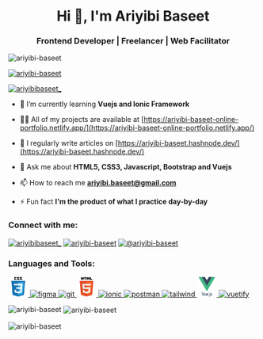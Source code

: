 <h1 align="center">Hi 👋, I'm Ariyibi Baseet</h1>
<h3 align="center">Frontend Developer | Freelancer | Web Facilitator</h3>

<p align="left"> <img src="https://komarev.com/ghpvc/?username=ariyibi-baseet&label=Profile%20views&color=0e75b6&style=flat" alt="ariyibi-baseet" /> </p>

<p align="left"> <a href="https://github.com/ryo-ma/github-profile-trophy"><img src="https://github-profile-trophy.vercel.app/?username=ariyibi-baseet" alt="ariyibi-baseet" /></a> </p>

<p align="left"> <a href="https://twitter.com/ariyibibaseet_" target="blank"><img src="https://img.shields.io/twitter/follow/ariyibibaseet_?logo=twitter&style=for-the-badge" alt="ariyibibaseet_" /></a> </p>

- 🌱 I’m currently learning **Vuejs and Ionic Framework**

- 👨‍💻 All of my projects are available at [https://ariyibi-baseet-online-portfolio.netlify.app/](https://ariyibi-baseet-online-portfolio.netlify.app/)

- 📝 I regularly write articles on [https://ariyibi-baseet.hashnode.dev/](https://ariyibi-baseet.hashnode.dev/)

- 💬 Ask me about **HTML5, CSS3, Javascript, Bootstrap and Vuejs**

- 📫 How to reach me **ariyibi.baseet@gmail.com**

- ⚡ Fun fact **I'm the product of what I practice day-by-day**

<h3 align="left">Connect with me:</h3>
<p align="left">
<a href="https://twitter.com/ariyibibaseet_" target="blank"><img align="center" src="https://raw.githubusercontent.com/rahuldkjain/github-profile-readme-generator/master/src/images/icons/Social/twitter.svg" alt="ariyibibaseet_" height="30" width="40" /></a>
<a href="https://linkedin.com/in/ariyibi-baseet" target="blank"><img align="center" src="https://raw.githubusercontent.com/rahuldkjain/github-profile-readme-generator/master/src/images/icons/Social/linked-in-alt.svg" alt="ariyibi-baseet" height="30" width="40" /></a>
<a href="https://hashnode.com/@ariyibi-baseet" target="blank"><img align="center" src="https://raw.githubusercontent.com/rahuldkjain/github-profile-readme-generator/master/src/images/icons/Social/hashnode.svg" alt="@ariyibi-baseet" height="30" width="40" /></a>
</p>

<h3 align="left">Languages and Tools:</h3>
<p align="left"> <a href="https://www.w3schools.com/css/" target="_blank" rel="noreferrer"> <img src="https://raw.githubusercontent.com/devicons/devicon/master/icons/css3/css3-original-wordmark.svg" alt="css3" width="40" height="40"/> </a> <a href="https://www.figma.com/" target="_blank" rel="noreferrer"> <img src="https://www.vectorlogo.zone/logos/figma/figma-icon.svg" alt="figma" width="40" height="40"/> </a> <a href="https://git-scm.com/" target="_blank" rel="noreferrer"> <img src="https://www.vectorlogo.zone/logos/git-scm/git-scm-icon.svg" alt="git" width="40" height="40"/> </a> <a href="https://www.w3.org/html/" target="_blank" rel="noreferrer"> <img src="https://raw.githubusercontent.com/devicons/devicon/master/icons/html5/html5-original-wordmark.svg" alt="html5" width="40" height="40"/> </a> <a href="https://ionicframework.com" target="_blank" rel="noreferrer"> <img src="https://upload.wikimedia.org/wikipedia/commons/d/d1/Ionic_Logo.svg" alt="ionic" width="40" height="40"/> </a> <a href="https://postman.com" target="_blank" rel="noreferrer"> <img src="https://www.vectorlogo.zone/logos/getpostman/getpostman-icon.svg" alt="postman" width="40" height="40"/> </a> <a href="https://tailwindcss.com/" target="_blank" rel="noreferrer"> <img src="https://www.vectorlogo.zone/logos/tailwindcss/tailwindcss-icon.svg" alt="tailwind" width="40" height="40"/> </a> <a href="https://vuejs.org/" target="_blank" rel="noreferrer"> <img src="https://raw.githubusercontent.com/devicons/devicon/master/icons/vuejs/vuejs-original-wordmark.svg" alt="vuejs" width="40" height="40"/> </a> <a href="https://vuetifyjs.com/en/" target="_blank" rel="noreferrer"> <img src="https://bestofjs.org/logos/vuetify.svg" alt="vuetify" width="40" height="40"/> </a> </p>

<p><img align="left" src="https://github-readme-stats.vercel.app/api/top-langs?username=ariyibi-baseet&show_icons=true&locale=en&layout=compact" alt="ariyibi-baseet" /></p>

<p>&nbsp;<img align="center" src="https://github-readme-stats.vercel.app/api?username=ariyibi-baseet&show_icons=true&locale=en" alt="ariyibi-baseet" /></p>

<p><img align="center" src="https://github-readme-streak-stats.herokuapp.com/?user=ariyibi-baseet&" alt="ariyibi-baseet" /></p>
